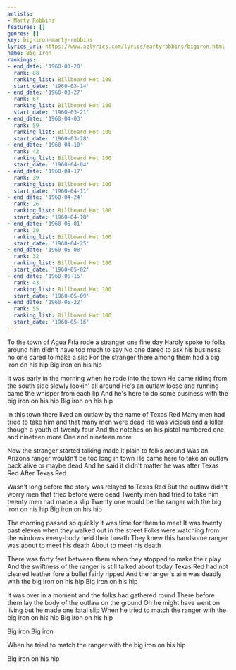 ```yaml
---
artists:
- Marty Robbins
features: []
genres: []
key: big-iron-marty-robbins
lyrics_url: https://www.azlyrics.com/lyrics/martyrobbins/bigiron.html
name: Big Iron
rankings:
- end_date: '1960-03-20'
  rank: 88
  ranking_list: Billboard Hot 100
  start_date: '1960-03-14'
- end_date: '1960-03-27'
  rank: 67
  ranking_list: Billboard Hot 100
  start_date: '1960-03-21'
- end_date: '1960-04-03'
  rank: 59
  ranking_list: Billboard Hot 100
  start_date: '1960-03-28'
- end_date: '1960-04-10'
  rank: 42
  ranking_list: Billboard Hot 100
  start_date: '1960-04-04'
- end_date: '1960-04-17'
  rank: 39
  ranking_list: Billboard Hot 100
  start_date: '1960-04-11'
- end_date: '1960-04-24'
  rank: 26
  ranking_list: Billboard Hot 100
  start_date: '1960-04-18'
- end_date: '1960-05-01'
  rank: 30
  ranking_list: Billboard Hot 100
  start_date: '1960-04-25'
- end_date: '1960-05-08'
  rank: 32
  ranking_list: Billboard Hot 100
  start_date: '1960-05-02'
- end_date: '1960-05-15'
  rank: 43
  ranking_list: Billboard Hot 100
  start_date: '1960-05-09'
- end_date: '1960-05-22'
  rank: 55
  ranking_list: Billboard Hot 100
  start_date: '1960-05-16'
---
```


To the town of Agua Fria rode a stranger one fine day
Hardly spoke to folks around him didn't have too much to say
No one dared to ask his business no one dared to make a slip
For the stranger there among them had a big iron on his hip
Big iron on his hip

It was early in the morning when he rode into the town
He came riding from the south side slowly lookin' all around
He's an outlaw loose and running came the whisper from each lip
And he's here to do some business with the big iron on his hip
Big iron on his hip

In this town there lived an outlaw by the name of Texas Red
Many men had tried to take him and that many men were dead
He was vicious and a killer though a youth of twenty four
And the notches on his pistol numbered one and nineteen more
One and nineteen more

Now the stranger started talking made it plain to folks around
Was an Arizona ranger wouldn't be too long in town
He came here to take an outlaw back alive or maybe dead
And he said it didn't matter he was after Texas Red
After Texas Red

Wasn't long before the story was relayed to Texas Red
But the outlaw didn't worry men that tried before were dead
Twenty men had tried to take him twenty men had made a slip
Twenty one would be the ranger with the big iron on his hip
Big iron on his hip

The morning passed so quickly it was time for them to meet
It was twenty past eleven when they walked out in the street
Folks were watching from the windows every-body held their breath
They knew this handsome ranger was about to meet his death
About to meet his death

There was forty feet between them when they stopped to make their play
And the swiftness of the ranger is still talked about today
Texas Red had not cleared leather fore a bullet fairly ripped
And the ranger's aim was deadly with the big iron on his hip
Big iron on his hip

It was over in a moment and the folks had gathered round
There before them lay the body of the outlaw on the ground
Oh he might have went on living but he made one fatal slip
When he tried to match the ranger with the big iron on his hip
Big iron on his hip

Big iron Big iron

When he tried to match the ranger with the big iron on his hip

Big iron on his hip



